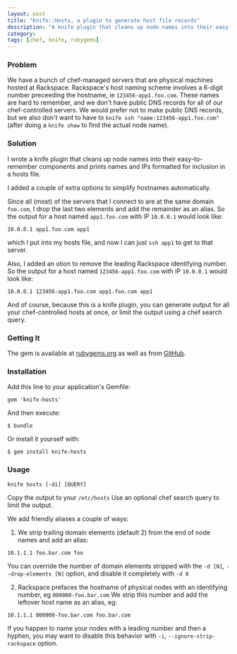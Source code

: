 ```yaml
---
layout: post
title: "Knife::Hosts, a plugin to generate host file records"
description: "A knife plugin that cleans up node names into their easy-to-remember components and prints names and IPs formatted for inclusion in a hosts file."
category: 
tags: [chef, knife, rubygems]
---
```


### Problem
We have a bunch of chef-managed servers that are physical machines hosted at Rackspace. Rackspace's host naming scheme involves a 6-digit number preceeding the hostname, ie `123456-app1.foo.com`. These names are hard to remember, and we don't have public DNS records for all of our chef-controlled servers. We would prefer not to make public DNS records, but we also don't want to have to `knife ssh "name:123456-app1.foo.com"` (after doing a `knife show` to find the actual node name).

### Solution

I wrote a knife plugin that cleans up node names into their easy-to-remember components and prints names and IPs formatted for inclusion in a hosts file.

<!--more-->
I added a couple of extra options to simplify hostnames automatically.

Since all (most) of the servers that I connect to are at the same domain `foo.com`, I drop the last two elements and add the remainder as an alias. So the output for a host named `app1.foo.com` with IP `10.0.0.1` would look like:

```
10.0.0.1 app1.foo.com app1
```

which I put into my hosts file, and now I can just `ssh app1` to get to that server.

Also, I added an otion to remove the leading Rackspace identifying number. So the output for a host named `123456-app1.foo.com` with IP `10.0.0.1` would look like:

```
10.0.0.1 123456-app1.foo.com app1.foo.com app1
```

And of course, because this is a knife plugin, you can generate output for all your chef-controlled hosts at once, or limit the output using a chef search query.

### Getting It

The gem is available at [rubygems.org](https://rubygems.org/gems/knife-hosts) as well as from [GitHub](https://github.com/mgreensmith/knife-hosts).

### Installation

Add this line to your application's Gemfile:

    gem 'knife-hosts'

And then execute:

    $ bundle

Or install it yourself with:

    $ gem install knife-hosts

### Usage

```
knife hosts [-di] [QUERY]
```

Copy the output to your `/etc/hosts`
Use an optional chef search query to limit the output.

We add friendly aliases a couple of ways:

1. We strip trailing domain elements (default 2) from the end of node names and add an alias:

```
10.1.1.1 foo.bar.com foo
```
You can override the number of domain elements stripped with the `-d [N]`, `--drop-elements [N]` option, and disable it completely with `-d 0`

2. Rackspace prefaces the hostname of physical nodes with an identifying number, eg `000000-foo.bar.com`
We strip this number and add the leftover host name as an alias, eg:

```
10.1.1.1 000000-foo.bar.com foo.bar.com
```
If you happen to name your nodes with a leading number and then a hyphen, you may want to disable this behavior with `-i`, `--ignore-strip-rackspace` option.
